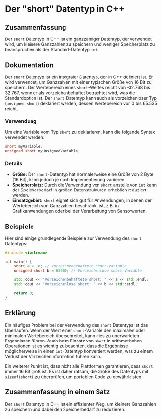 <!--
Meta Description: # Der "short" Datentyp in C++ ## Zusammenfassung Der `short` Datentyp in C++ ist ein ganzzahliger Datentyp, der verwendet wird, um kleinere Ganzzahlen...
Meta Keywords: short, der, ist, datentyp, von
-->

# Der "short" Datentyp in C++

## Zusammenfassung
Der `short` Datentyp in C++ ist ein ganzzahliger Datentyp, der verwendet wird, um kleinere Ganzzahlen zu speichern und weniger Speicherplatz zu beanspruchen als der Standard-Datentyp `int`.

## Dokumentation
Der `short` Datentyp ist ein integraler Datentyp, der in C++ definiert ist. Er wird verwendet, um Ganzzahlen mit einer typischen Größe von 16 Bit zu speichern. Der Wertebereich eines `short`-Wertes reicht von -32.768 bis 32.767, wenn er als vorzeichenbehaftet betrachtet wird, was die Standardoption ist. Der `short`-Datentyp kann auch als vorzeichenloser Typ (`unsigned short`) deklariert werden, dessen Wertebereich von 0 bis 65.535 reicht. 

### Verwendung
Um eine Variable vom Typ `short` zu deklarieren, kann die folgende Syntax verwendet werden:

```cpp
short myVariable;
unsigned short myUnsignedVariable;
```

### Details
- **Größe:** Der `short`-Datentyp hat normalerweise eine Größe von 2 Byte (16 Bit), kann jedoch je nach Implementierung variieren.
- **Speicherplatz:** Durch die Verwendung von `short` anstelle von `int` kann der Speicherbedarf in großen Datenstrukturen erheblich reduziert werden.
- **Einsatzgebiet:** `short` eignet sich gut für Anwendungen, in denen der Wertebereich von Ganzzahlen beschränkt ist, z.B. in Grafikanwendungen oder bei der Verarbeitung von Sensorwerten.

## Beispiele
Hier sind einige grundlegende Beispiele zur Verwendung des `short` Datentyps:

```cpp
#include <iostream>

int main() {
    short a = 10; // Vorzeichenbehaftete short-Variable
    unsigned short b = 65000; // Vorzeichenlose short-Variable

    std::cout << "Vorzeichenbehaftete short: " << a << std::endl;
    std::cout << "Vorzeichenlose short: " << b << std::endl;

    return 0;
}
```

## Erklärung
Ein häufiges Problem bei der Verwendung des `short` Datentyps ist das Überlaufen. Wenn der Wert einer `short`-Variable den maximalen oder minimalen Wertebereich überschreitet, kann dies zu unerwarteten Ergebnissen führen. Auch beim Einsatz von `short` in arithmetischen Operationen ist es wichtig zu beachten, dass die Ergebnisse möglicherweise in einen `int`-Datentyp konvertiert werden, was zu einem Verlust der Vorzeicheninformation führen kann.

Ein weiterer Punkt ist, dass nicht alle Plattformen garantieren, dass `short` immer 16 Bit groß ist. Es ist daher ratsam, die Größe des Datentyps mit `sizeof(short)` zu überprüfen, um portablen Code zu gewährleisten.

## Zusammenfassung in einem Satz
Der `short` Datentyp in C++ ist ein effizienter Weg, um kleinere Ganzzahlen zu speichern und dabei den Speicherbedarf zu reduzieren.